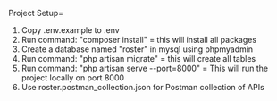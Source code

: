 Project Setup=
1) Copy .env.example to .env 
2) Run command: "composer install" = this will install all packages
3) Create a database named "roster" in mysql using phpmyadmin
4) Run command: "php artisan migrate" = this will create all tables
5) Run command: "php artisan serve --port=8000" = This will run the project locally on port 8000
6) Use roster.postman_collection.json for Postman collection of APIs